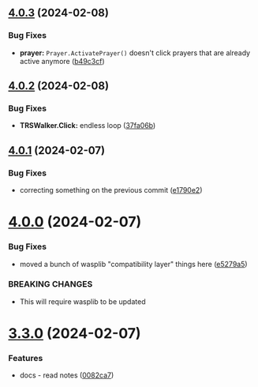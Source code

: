 ## [4.0.3](https://github.com/Torwent/SRL-T/compare/v4.0.2...v4.0.3) (2024-02-08)


### Bug Fixes

* **prayer:** `Prayer.ActivatePrayer()` doesn't click prayers that are already active anymore ([b49c3cf](https://github.com/Torwent/SRL-T/commit/b49c3cfc1cd920721fd2f3dbaf30330447ff50e8))



## [4.0.2](https://github.com/Torwent/SRL-T/compare/v4.0.1...v4.0.2) (2024-02-08)


### Bug Fixes

* **TRSWalker.Click:** endless loop ([37fa06b](https://github.com/Torwent/SRL-T/commit/37fa06be4e3cc979cb859c6e1cd677ca21b94df0))



## [4.0.1](https://github.com/Torwent/SRL-T/compare/v4.0.0...v4.0.1) (2024-02-07)


### Bug Fixes

* correcting something on the previous commit ([e1790e2](https://github.com/Torwent/SRL-T/commit/e1790e27b0808df79f3e12f317f75bd5c1d8b17c))



# [4.0.0](https://github.com/Torwent/SRL-T/compare/v3.3.0...v4.0.0) (2024-02-07)


### Bug Fixes

* moved a bunch of wasplib "compatibility layer" things here ([e5279a5](https://github.com/Torwent/SRL-T/commit/e5279a5fee961b75abd57bd73815ff309ded118e))


### BREAKING CHANGES

* This will require wasplib to be updated



# [3.3.0](https://github.com/Torwent/SRL-T/compare/v3.2.5...v3.3.0) (2024-02-07)


### Features

* docs - read notes ([0082ca7](https://github.com/Torwent/SRL-T/commit/0082ca77a3ef8148008e1f5f067e45a0f43a9df3))



